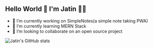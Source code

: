 ## Hello World 👋 I'm Jatin :man_technologist:


- 🔭 I’m currently working on SimpleNotes(a simple note taking PWA)
- 🌱 I’m currently learning MERN Stack
- 👯 I’m looking to collaborate on an open source project

![Jatin's GitHub stats](https://github-readme-stats.vercel.app/api?username=jatinvats636&theme=blue-green&show_icons=true&hide=issues,contribs&count_private=true)
<!--
- 🤔 I’m looking for help with 
- 💬 Ask me about ...
- 📫 How to reach me: ...
- 😄 Pronouns: ...
- ⚡ Fun fact: ...
-->
